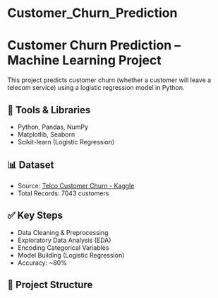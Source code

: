 # Customer_Churn_Prediction
# Customer Churn Prediction – Machine Learning Project

This project predicts customer churn (whether a customer will leave a telecom service) using a logistic regression model in Python.

## 🔧 Tools & Libraries
- Python, Pandas, NumPy
- Matplotlib, Seaborn
- Scikit-learn (Logistic Regression)

## 📊 Dataset
- Source: [Telco Customer Churn - Kaggle](https://www.kaggle.com/datasets/blastchar/telco-customer-churn)
- Total Records: 7043 customers

## ✅ Key Steps
- Data Cleaning & Preprocessing
- Exploratory Data Analysis (EDA)
- Encoding Categorical Variables
- Model Building (Logistic Regression)
- Accuracy: ~80%

## 📁 Project Structure
